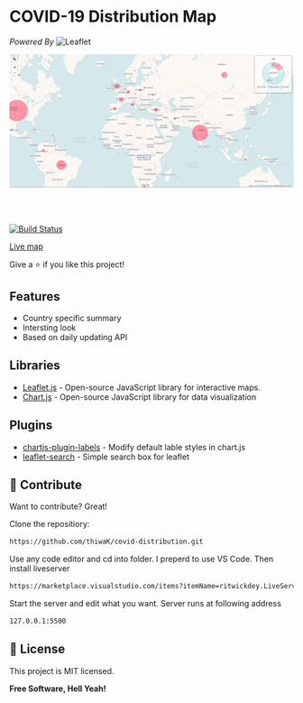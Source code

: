 
# __COVID-19 Distribution Map__


_Powered By_
<img width="700" src="https://rawgit.com/Leaflet/Leaflet/master/src/images/logo.svg" alt="Leaflet" />


<p align="center">
  <img width="1000" src="https://raw.githubusercontent.com/thiwaK/covid-distribution/main/src/images/Screenshot-1.png">
</p>

<br/><br/>

[![Build Status](https://travis-ci.org/joemccann/dillinger.svg?branch=master)](https://travis-ci.org/joemccann/dillinger)

[Live map]

Give a ⭐️ if you like this project!
## Features

- Country specific summary
- Intersting look
- Based on daily updating API


## Libraries
- [Leaflet.js] - Open-source JavaScript library for interactive maps. 
- [Chart.js] - Open-source JavaScript library for data visualization

## Plugins
- [chartjs-plugin-labels] - Modify default lable styles in chart.js
- [leaflet-search] - Simple search box for leaflet

## 🤝 Contribute

Want to contribute? Great!

Clone the repositiory:
```sh
https://github.com/thiwaK/covid-distribution.git
```

Use any code editor and cd into folder. I preperd to use VS Code.
Then install liveserver
```sh
https://marketplace.visualstudio.com/items?itemName=ritwickdey.LiveServer
```

Start the server and edit what you want. Server runs at following address
```sh
127.0.0.1:5500
```

## 📝 License

This project is MIT licensed.

**Free Software, Hell Yeah!**


[Chart.js]: <https://www.chartjs.org/>
[Leaflet.js]: <https://leafletjs.com/>
[chartjs-plugin-labels]: <https://github.com/emn178/chartjs-plugin-labels>
[leaflet-search]:<https://github.com/stefanocudini/leaflet-search>
[Live map]:<https://thiwak.github.io/covid-distribution/>
